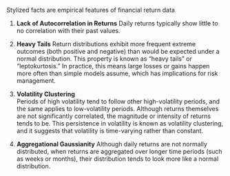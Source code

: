 Stylized facts are empirical features of financial return data 

1. **Lack of Autocorrelation in Returns**
Daily returns typically show little to no correlation with their past values. 

2. **Heavy Tails**
Return distributions exhibit more frequent extreme outcomes (both positive and negative) than would be expected under a normal distribution. This property is known as “heavy tails” or “leptokurtosis.” In practice, this means large losses or gains happen more often than simple models assume, which has implications for risk management.  

3. **Volatility Clustering**  
Periods of high volatility tend to follow other high-volatility periods, and the same applies to low-volatility periods. Although returns themselves are not significantly correlated, the magnitude or intensity of returns tends to be. This persistence in volatility is known as volatility clustering, and it suggests that volatility is time-varying rather than constant.

4. **Aggregational Gaussianity**
Although daily returns are not normally distributed, when returns are aggregated over longer time periods (such as weeks or months), their distribution tends to look more like a normal distribution. 
